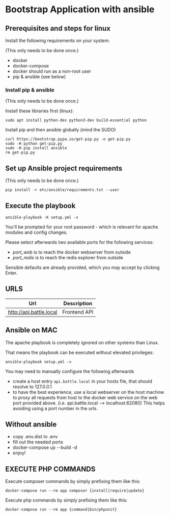 # Bootstrap Application with ansible

## Prerequisites and steps for linux

Install the following requirements on your system:

(This only needs to be done once.)

* docker
* docker-compose
* docker should run as a non-root user      
* pip & ansible (see below)

### Install pip & ansible

(This only needs to be done once.)

Install these libraries first (linux): 
    
    sudo apt install python-dev python3-dev build-essential python

Install pip and then ansible globally (mind the SUDO)

    curl https://bootstrap.pypa.io/get-pip.py -o get-pip.py
    sudo -H python get-pip.py
    sudo -H pip install ansible
    rm get-pip.py


## Set up Ansible project requirements

(This only needs to be done once.)

    pip install -r etc/ansible/requirements.txt --user

## Execute the playbook

    ansible-playbook -K setup.yml -v

You'll be prompted for your root password - which is relevant for apache modules and config changes.

Please select afterwards two available ports for the following services:

* _port_web_ is to reach the docker webserver from outside
* _port_redis_ is to reach the redis explorer from outside
 

Sensible defaults are already provided, which you may accept by clicking Enter.
 
## URLS

| Url | Description |
|---- | --- | 
| http://api.battle.local | Frontend API |


## Ansible on MAC

The apache playbook is completely ignored on other systems than Linux.

That means the playbook can be executed without elevated privileges:
  
    ansible-playbook setup.yml -v

You may need to manually configure the following afterwards
 
* create a host entry `api.battle.local` in your hosts file, that should resolve to 127.0.0.1
* to have the best experience, use a local webserver on the host machine to proxy all requests from host to the docker web service on the web port provided above.
(i.e. api.battle.local --> localhost:62080) This helps avoiding using a port number in the urls.

## Without ansible

* copy .env.dist to .env
* fill out the needed ports
* docker-compose up --build -d
* enjoy!

## EXECUTE PHP COMMANDS

Execute composer commands by simply prefixing them like this:
    
    docker-compose run --rm app composer {install|require|update}
    
Execute php commands by simply prefixing them like this:
    
    docker-compose run --rm app {command|bin/phpunit}

